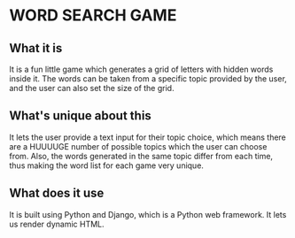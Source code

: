 # WORD SEARCH GAME

## What it is
It is a fun little game which generates a grid of letters with hidden words inside it. The words can be taken from a specific topic provided by the user, and the user can also set the size of the grid.

## What's unique about this
It lets the user provide a text input for their topic choice, which means there are a HUUUUGE number of possible topics which the user can choose from. Also, the words generated in the same topic differ from each time, thus making the word list for each game very unique.

## What does it use
It is built using Python and Django, which is a Python web framework. It lets us render dynamic HTML.